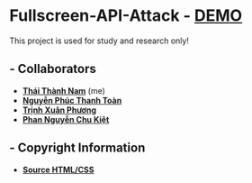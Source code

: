 # Fullscreen-API-Attack - [DEMO](https://thanhnam2811.github.io/Fullscreen-API-Attack/)

This project is used for study and research only!

## - Collaborators

- **[Thái Thành Nam](https://github.com/thanhnam2811)** (me)
- **[Nguyễn Phúc Thanh Toàn](https://github.com/toannpt)**
- **[Trịnh Xuân Phương](https://github.com/Phuong1404)**
- **[Phan Nguyễn Chu Kiệt](https://github.com/03k09i)**

## - Copyright Information

- **[Source HTML/CSS](https://github.com/SaiPrakash507/-Facebook-login-page-HTML-CSS)**